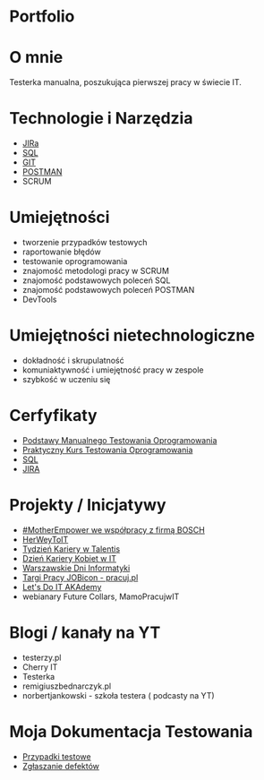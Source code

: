 # Portfolio

# O mnie
Testerka manualna, poszukująca pierwszej pracy w świecie IT.


# Technologie i Narzędzia 
* [JIRa](https://www.atlassian.com/pl/software/jira)
* [SQL](https://www.microsoft.com/pl-pl/sql-server/sql-server-downloads)
* [GIT](https://git-scm.com/)
* [POSTMAN](https://www.postman.com/)
* SCRUM

# Umiejętności 
* tworzenie przypadków testowych
* raportowanie błędów 
* testowanie oprogramowania 
* znajomość metodologi pracy w SCRUM
* znajomość podstawowych poleceń SQL
* znajomość podstawowych poleceń POSTMAN
* DevTools

# Umiejętności nietechnologiczne
* dokładność i skrupulatność
* komuniaktywność i umiejętność pracy w zespole
* szybkość w uczeniu się

# Cerfyfikaty 
* [Podstawy Manualnego Testowania Oprogramowania](https://www.udemy.com/certificate/UC-d62d5d1e-fd60-4e15-8ad9-99ef5a4b76cf/)
* [Praktyczny Kurs Testowania Oprogramowania](https://www.udemy.com/certificate/UC-79a62a03-9130-49bd-b6bc-e63200c57862/)
* [SQL](https://www.udemy.com/certificate/UC-f7d03661-637b-4816-ae02-3106145c355a/)
* [JIRA](https://www.udemy.com/certificate/UC-2b316b68-13f1-4faa-830c-d53df1e50e4b/)

# Projekty / Inicjatywy
* [#MotherEmpower we współpracy z firmą BOSCH](https://www.linkedin.com/posts/anna-miechowicz_motherempower-mentoring-mamopracuj-activity-6914964576660811776-MFhj/?utm_source=linkedin_share&utm_medium=member_desktop_web)
* [HerWeyToIT](https://www.linkedin.com/posts/mamopracuj_herwaytoit-mamopracujwit-activity-6899992890009882624-Mv2K/?utm_source=linkedin_share&utm_medium=member_desktop_web)
* [Tydzień Kariery w Talentis](https://www.linkedin.com/posts/anna-miechowicz_pnw-ono-tydzieagmkariery-activity-6872218287674007552-QczA/?utm_source=linkedin_share&utm_medium=member_desktop_web)
* [Dzień Kariery Kobiet w IT](https://www.linkedin.com/posts/mamopracuj_dzieagmkarierykobietywit-kobietywit-activity-6872523469158961152-6RRm/?utm_source=linkedin_share&utm_medium=member_desktop_web)
* [Warszawskie Dni Informatyki](https://www.linkedin.com/showcase/warszawskie-dni-informatyki/)
* [Targi Pracy JOBicon - pracuj.pl](https://www.linkedin.com/posts/anna-miechowicz_festiwalpracyjobicon-ofertypracy-festiwalpracyjobicon-activity-6913050901356150785-FE4C/?utm_source=linkedin_share&utm_medium=member_desktop_web)
* [Let's Do IT AKAdemy](https://www.linkedin.com/posts/mamopracuj_mamopracujwit-doitabrakademy-doitmommy-activity-6861215111361695744-vjw6/?utm_source=linkedin_share&utm_medium=member_desktop_web)
* webianary Future Collars, MamoPracujwIT

# Blogi / kanały na YT
* testerzy.pl
* Cherry IT
* Testerka
* remigiuszbednarczyk.pl
* norbertjankowski - szkoła testera ( podcasty na YT)

# Moja Dokumentacja Testowania
* [Przypadki testowe](https://drive.google.com/drive/u/1/folders/1wu7AVei0fOAsVhof5QblY7irO_LB85jC)
* [Zgłaszanie defektów](https://drive.google.com/drive/folders/1ZhbUs0-wcRq_uk4sbneF2WjGPLIuy8He?usp=sharing)
